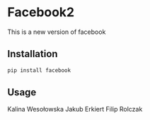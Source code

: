 # Facebook2

This is a new version of facebook

## Installation


```bash
pip install facebook
```

## Usage
Kalina Wesołowska
Jakub Erkiert
Filip Rolczak

